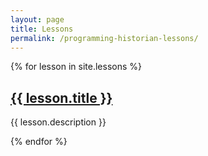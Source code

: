 ```yaml
---
layout: page
title: Lessons
permalink: /programming-historian-lessons/
---
```

<div>
  {% for lesson in site.lessons %}
  <div>
      <h2><a href="{{ lesson.url | prepend: site.baseurl}}">{{ lesson.title }}</a></h2>
      <p>{{ lesson.description }}<p>
  {% endfor %}